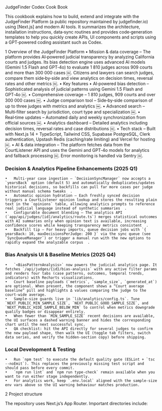 JudgeFinder Codex Cook Book

This cookbook explains how to build, extend and integrate with the JudgeFinder Platform (a public repository maintained by judgefinder.io) using [Next.js] and modern AI tools.  It summarizes the architecture, installation instructions, data‑sync routines and provides code‑generation templates to help you quickly create APIs, UI components and scripts using a GPT‑powered coding assistant such as Codex.

1 Overview of the JudgeFinder Platform
	•	Mission & data coverage – The platform provides AI‑powered judicial transparency by analyzing California courts and judges.  Its bias detection engine uses advanced AI models (Gemini 1.5 Flash and GPT‑4o) to evaluate 1 810 judges across 909 courts and more than 300 000 cases ￼.  Citizens and lawyers can search judges, compare them side‑by‑side and view analytics on decision times, reversal rates and other metrics ￼.
	•	Key features
	•	AI‑powered bias detection – Sophisticated analysis of judicial patterns using Gemini 1.5 Flash and GPT‑4o ￼.
	•	Comprehensive coverage – 1 810 judges, 909 courts and over 300 000 cases ￼.
	•	Judge comparison tool – Side‑by‑side comparison of up to three judges with metrics and analytics ￼.
	•	Advanced search – Multi‑filter search by jurisdiction, court type and specialization ￼.
	•	Real‑time updates – Automated daily and weekly synchronization from official sources ￼.
	•	Analytics dashboard – Detailed analytics including decision times, reversal rates and case distributions ￼.
	•	Tech stack – Built with Next.js 14 + TypeScript, Tailwind CSS, Supabase PostgreSQL, Clerk authentication, Upstash Redis (caching/rate limiting) and Vercel for hosting ￼.
 	•	AI & data integration – The platform fetches data from the CourtListener API and uses the Gemini and GPT‑4o models for analytics and fallback processing ￼.  Error monitoring is handled via Sentry ￼.

### Decision & Analytics Pipeline Enhancements (2025 Q1)
	•	Multi-year case ingestion – `DecisionSyncManager` now accepts a `yearsBack` option (default 5) and automatically deduplicates/updates historical decisions, so backfills can pull far more cases per judge without manual schema tweaks ￼.
	•	Automatic opinion hydration – Each freshly synced decision triggers a CourtListener opinion lookup and stores the resulting plain text in the `opinions` table, allowing analytics prompts to reference real judicial language instead of synthetic summaries ￼.
	•	Configurable document blending – The analytics API (`app/api/judges/[id]/analytics/route.ts`) merges statistical outcomes with AI summaries only when opinion text is available, increasing confidence scores while keeping transparency metrics consistent ￼.
	•	Backfill tip – For heavy imports, queue decision jobs with `{ yearsBack: 10, maxDecisionsPerJudge: 200 }` via the sync queue (see `SyncQueueManager`) or trigger a manual run with the new options to rapidly expand the analyzable corpus ￼.

### Bias Analysis UI & Baseline Metrics (2025 Q4)
	•	`<BiasPatternAnalysis>` now powers the judicial analytics page. It fetches `/api/judges/{id}/bias-analysis` with any active filter params and renders four tabs (case patterns, outcomes, temporal trends, indicators) with Recharts visualizations.
	•	Court baseline payloads (`metrics`, `sample_size`, `generated_at`) are optional. When present, the component shows a “Court average baseline” pill and highlights Δ values comparing the judge to the court-wide average.
	•	Sample-size guards live in `lib/analytics/config.ts`. Tune `NEXT_PUBLIC_MIN_SAMPLE_SIZE`, `NEXT_PUBLIC_GOOD_SAMPLE_SIZE`, and `NEXT_PUBLIC_HIDE_SAMPLE_BELOW_MIN` to control when metrics downgrade quality badges or disappear entirely.
	•	When fewer than `MIN_SAMPLE_SIZE` recent decisions are available, the UI surfaces a dashed warning banner and hides the corresponding chart until the next successful sync.
	•	QA checklist: hit the API directly for several judges to confirm the new payload shape, then walk the UI (toggle tab filters, switch data series, and verify the hidden-section copy) before shipping.

### Local Development & Testing
	•	Run `npm test` to execute the default quality gate (ESLint + `tsc --noEmit`). This replaces the previously missing test script and should pass before every commit.
	•	`npm run lint` and `npm run type-check` remain available when you want to run either stage independently.
	•	For analytics work, keep `.env.local` aligned with the sample-size env vars above so the UI warning behaviour matches production.

2 Project structure

The repository uses Next.js’s App Router.  Important directories include:
